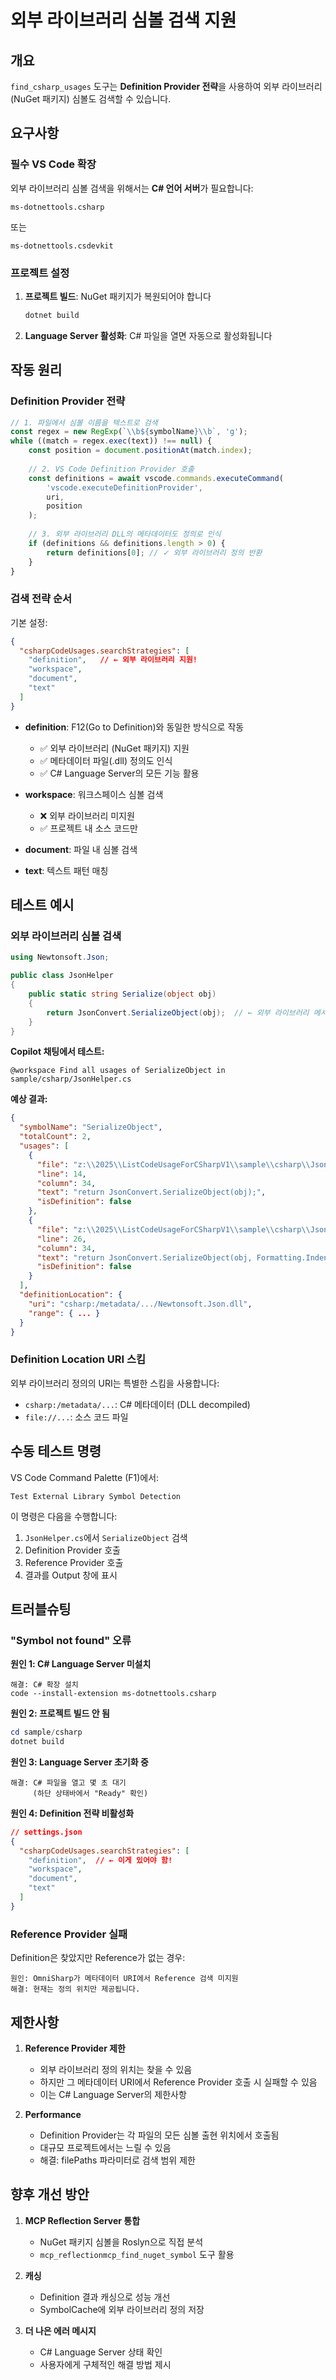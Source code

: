 # 외부 라이브러리 심볼 검색 지원

## 개요

`find_csharp_usages` 도구는 **Definition Provider 전략**을 사용하여 외부 라이브러리(NuGet 패키지) 심볼도 검색할 수 있습니다.

## 요구사항

### 필수 VS Code 확장

외부 라이브러리 심볼 검색을 위해서는 **C# 언어 서버**가 필요합니다:

```
ms-dotnettools.csharp
```

또는

```
ms-dotnettools.csdevkit
```

### 프로젝트 설정

1. **프로젝트 빌드**: NuGet 패키지가 복원되어야 합니다
   ```powershell
   dotnet build
   ```

2. **Language Server 활성화**: C# 파일을 열면 자동으로 활성화됩니다

## 작동 원리

### Definition Provider 전략

```typescript
// 1. 파일에서 심볼 이름을 텍스트로 검색
const regex = new RegExp(`\\b${symbolName}\\b`, 'g');
while ((match = regex.exec(text)) !== null) {
    const position = document.positionAt(match.index);
    
    // 2. VS Code Definition Provider 호출
    const definitions = await vscode.commands.executeCommand(
        'vscode.executeDefinitionProvider',
        uri,
        position
    );
    
    // 3. 외부 라이브러리 DLL의 메타데이터도 정의로 인식
    if (definitions && definitions.length > 0) {
        return definitions[0]; // ✓ 외부 라이브러리 정의 반환
    }
}
```

### 검색 전략 순서

기본 설정:
```json
{
  "csharpCodeUsages.searchStrategies": [
    "definition",   // ← 외부 라이브러리 지원!
    "workspace",
    "document",
    "text"
  ]
}
```

- **definition**: F12(Go to Definition)와 동일한 방식으로 작동
  - ✅ 외부 라이브러리 (NuGet 패키지) 지원
  - ✅ 메타데이터 파일(.dll) 정의도 인식
  - ✅ C# Language Server의 모든 기능 활용

- **workspace**: 워크스페이스 심볼 검색
  - ❌ 외부 라이브러리 미지원
  - ✅ 프로젝트 내 소스 코드만

- **document**: 파일 내 심볼 검색
- **text**: 텍스트 패턴 매칭

## 테스트 예시

### 외부 라이브러리 심볼 검색

```csharp
using Newtonsoft.Json;

public class JsonHelper
{
    public static string Serialize(object obj)
    {
        return JsonConvert.SerializeObject(obj);  // ← 외부 라이브러리 메서드
    }
}
```

**Copilot 채팅에서 테스트:**
```
@workspace Find all usages of SerializeObject in sample/csharp/JsonHelper.cs
```

**예상 결과:**
```json
{
  "symbolName": "SerializeObject",
  "totalCount": 2,
  "usages": [
    {
      "file": "z:\\2025\\ListCodeUsageForCSharpV1\\sample\\csharp\\JsonHelper.cs",
      "line": 14,
      "column": 34,
      "text": "return JsonConvert.SerializeObject(obj);",
      "isDefinition": false
    },
    {
      "file": "z:\\2025\\ListCodeUsageForCSharpV1\\sample\\csharp\\JsonHelper.cs",
      "line": 26,
      "column": 34,
      "text": "return JsonConvert.SerializeObject(obj, Formatting.Indented);",
      "isDefinition": false
    }
  ],
  "definitionLocation": {
    "uri": "csharp:/metadata/.../Newtonsoft.Json.dll",
    "range": { ... }
  }
}
```

### Definition Location URI 스킴

외부 라이브러리 정의의 URI는 특별한 스킴을 사용합니다:

- `csharp:/metadata/...`: C# 메타데이터 (DLL decompiled)
- `file://...`: 소스 코드 파일

## 수동 테스트 명령

VS Code Command Palette (F1)에서:
```
Test External Library Symbol Detection
```

이 명령은 다음을 수행합니다:
1. `JsonHelper.cs`에서 `SerializeObject` 검색
2. Definition Provider 호출
3. Reference Provider 호출
4. 결과를 Output 창에 표시

## 트러블슈팅

### "Symbol not found" 오류

**원인 1: C# Language Server 미설치**
```
해결: C# 확장 설치
code --install-extension ms-dotnettools.csharp
```

**원인 2: 프로젝트 빌드 안 됨**
```powershell
cd sample/csharp
dotnet build
```

**원인 3: Language Server 초기화 중**
```
해결: C# 파일을 열고 몇 초 대기
     (하단 상태바에서 "Ready" 확인)
```

**원인 4: Definition 전략 비활성화**
```json
// settings.json
{
  "csharpCodeUsages.searchStrategies": [
    "definition",  // ← 이게 있어야 함!
    "workspace",
    "document",
    "text"
  ]
}
```

### Reference Provider 실패

Definition은 찾았지만 Reference가 없는 경우:

```
원인: OmniSharp가 메타데이터 URI에서 Reference 검색 미지원
해결: 현재는 정의 위치만 제공됩니다.
```

## 제한사항

1. **Reference Provider 제한**
   - 외부 라이브러리 정의 위치는 찾을 수 있음
   - 하지만 그 메타데이터 URI에서 Reference Provider 호출 시 실패할 수 있음
   - 이는 C# Language Server의 제한사항

2. **Performance**
   - Definition Provider는 각 파일의 모든 심볼 출현 위치에서 호출됨
   - 대규모 프로젝트에서는 느릴 수 있음
   - 해결: filePaths 파라미터로 검색 범위 제한

## 향후 개선 방안

1. **MCP Reflection Server 통합**
   - NuGet 패키지 심볼을 Roslyn으로 직접 분석
   - `mcp_reflectionmcp_find_nuget_symbol` 도구 활용

2. **캐싱**
   - Definition 결과 캐싱으로 성능 개선
   - SymbolCache에 외부 라이브러리 정의 저장

3. **더 나은 에러 메시지**
   - C# Language Server 상태 확인
   - 사용자에게 구체적인 해결 방법 제시
